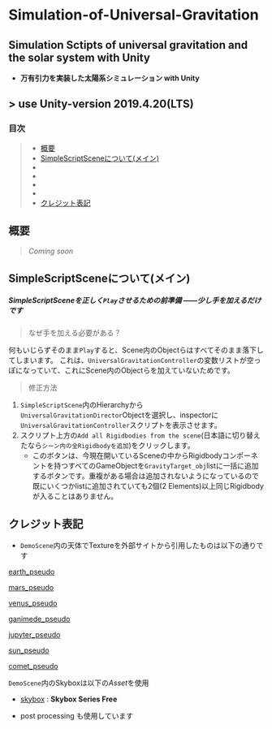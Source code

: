 # Simulation-of-Universal-Gravitation

## Simulation Sctipts of universal gravitation and the solar system with Unity
   - **万有引力を実装した太陽系シミュレーション with Unity**
## > use **Unity-version 2019.4.20(LTS)**

### 目次
> - [概要](#description)
> - [SimpleScriptSceneについて(メイン)](#simplescr)
> - [](#)
> - [](#)
> - [](#)
> - [](#)
> - [クレジット表記](#credit)


#### <h2 id="description">概要</h2>

> *Coming soon*


#### <h2 id="simplescr">SimpleScriptSceneについて(メイン)</h2>

##### SimpleScriptSceneを正しく`Play`させるための前準備 ――少し手を加えるだけです


> なぜ手を加える必要がある？

何もいじらずそのまま`Play`すると、Scene内のObjectらはすべてそのまま落下してしまいます。
これは、`UniversalGravitationController`の変数リストが空っぽになっていて、これにScene内のObjectらを加えていないためです。

> 修正方法
1. `SimpleScriptScene`内のHierarchyから`UniversalGravitationDirector`Objectを選択し、inspectorに`UniversalGravitationController`スクリプトを表示させます。
2. スクリプト上方の`Add all Rigidbodies from the scene`(日本語に切り替えたなら`シーン内の全Rigidbodyを追加`)をクリックします。
   - このボタンは、今現在開いているSceneの中からRigidbodyコンポーネントを持つすべてのGameObjectを`GravityTarget_obj`listに一括に追加するボタンです。重複がある場合は追加されないようになっているので既にいくつかlistに追加されていても2個(2 Elements)以上同じRigidbodyが入ることはありません。


#### <h2 id="credit">クレジット表記</h2>
   - `DemoScene`内の天体でTextureを外部サイトから引用したものは以下の通りです

[earth_pseudo](https://www.solarsystemscope.com/textures/)

[mars_pseudo](https://www.solarsystemscope.com/textures/)

[venus_pseudo](https://www.solarsystemscope.com/textures/)

[ganimede_pseudo](http://www.planetaryvisions.com/Texture_map.php?pid=206)

[jupyter_pseudo](https://www.solarsystemscope.com/textures/)

[sun_pseudo](https://www.solarsystemscope.com/textures/)

[comet_pseudo](https://www.solarsystemscope.com/textures/)

`DemoScene`内のSkyboxは以下の*Asset*を使用
- [skybox](https://assetstore.unity.com/packages/2d/textures-materials/sky/skybox-series-free-103633) : **Skybox Series Free**

- post processing も使用しています
